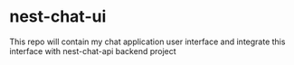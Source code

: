 # nest-chat-ui
This repo will contain my chat application user interface and integrate this interface with nest-chat-api backend project
